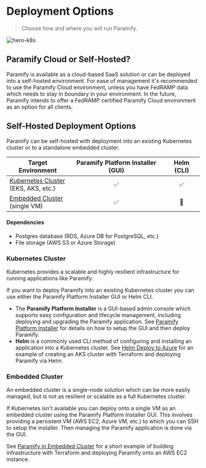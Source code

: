 # Deployment Options
> Choose how and where you will run Paramify.

![hero-k8s](/assets/hero-k8s.png)

## Paramify Cloud or Self-Hosted?

Paramify is available as a cloud-based SaaS solution or can be deployed into a self-hosted environment. For ease of management it's recommended to use the Paramify Cloud environment, unless you have FedRAMP data which needs to stay in boundary in your environment. In the future, Paramify intends to offer a FedRAMP certified Paramify Cloud environment as an option for all clients.

## Self-Hosted Deployment Options

Paramify can be self-hosted with deployment into an existing Kubernetes cluster or to a standalone embedded cluster.

| Target Environment                  | Paramify Platform Installer (GUI) | Helm (CLI) |
| ----------------------------------- | :---: | :---: |
| [Kubernetes Cluster](#kubernetes-cluster) <br/> (EKS, AKS, etc.) | ✅ | ✅ |
| [Embedded Cluster](#embedded-cluster) <br/> (single VM)        | ✅ | 🚫 |

#### Dependencies
* Postgres database (RDS, Azure DB for PostgreSQL, etc.)
* File storage (AWS S3 or Azure Storage)

### Kubernetes Cluster
Kubernetes provides a scalable and highly resilient infrastructure for running applications like Paramify.

If you want to deploy Paramify into an existing Kubernetes cluster you can use either the Paramify Platform Installer GUI or Helm CLI.

* The **Paramify Platform Installer** is a GUI-based admin console which supports easy configuration and lifecycle management, including deploying and upgrading the Paramify application. See [Paramify Platform Installer](ppi) for details on how to setup the GUI and then deploy Paramify.
* **Helm** is a commonly used CLI method of configuring and installing an application into a Kubernetes cluster. See [Helm Deploy to Azure](deploy-helm-azure) for an example of creating an AKS cluster with Terraform and deploying Paramify via Helm.

### Embedded Cluster
An embedded cluster is a single-node solution which can be more easily managed, but is not as resilient or scalable as a full Kubernetes cluster.

If Kubernetes isn't available you can deploy onto a single VM as an embedded cluster using the Paramify Platform Installer GUI. This involves providing a persistent VM (AWS EC2, Azure VM, etc.) to which you can SSH to setup the installer. Then managing the Paramify application is done via the GUI.

See [Paramify in Embedded Cluster](deploy-embedded-aws) for a short example of building infrastructure with Terraform and deploying Paramify onto an AWS EC2 instance.
